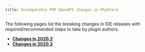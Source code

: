 ```yaml
---
title: Incompatible PHP OpenAPI changes in PhpStorm
---
```

<!-- Copyright 2000-2020 JetBrains s.r.o. and other contributors. Use of this source code is governed by the Apache 2.0 license that can be found in the LICENSE file. -->

The following pages list the breaking changes in IDE releases with required/recommended steps to take by plugin authors.

* [**Changes in 2020.2**](php_open_api_breaking_changes_2002.md)
* [**Changes in 2020.3**](php_open_api_breaking_changes_2003.md)